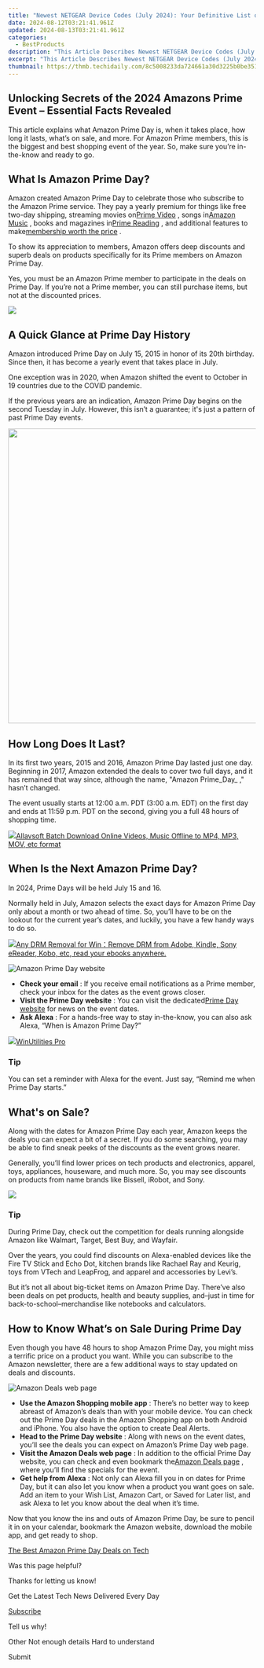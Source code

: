 ```yaml
---
title: "Newest NETGEAR Device Codes (July 2024): Your Definitive List of Factory Credentials"
date: 2024-08-12T03:21:41.961Z
updated: 2024-08-13T03:21:41.961Z
categories:
  - BestProducts
description: "This Article Describes Newest NETGEAR Device Codes (July 2024): Your Definitive List of Factory Credentials"
excerpt: "This Article Describes Newest NETGEAR Device Codes (July 2024): Your Definitive List of Factory Credentials"
thumbnail: https://thmb.techidaily.com/8c5008233da724661a30d3225b0be351e1d277e0e18468f4536db088e3157824.jpg
---
```


## Unlocking Secrets of the 2024 Amazons Prime Event – Essential Facts Revealed
 This article explains what Amazon Prime Day is, when it takes place, how long it lasts, what’s on sale, and more. For Amazon Prime members, this is the biggest and best shopping event of the year. So, make sure you’re in-the-know and ready to go.

## What Is Amazon Prime Day?

 Amazon created Amazon Prime Day to celebrate those who subscribe to the Amazon Prime service. They pay a yearly premium for things like free two-day shipping, streaming movies on[Prime Video](https://www.lifewire.com/amazon-prime-video-4176363) , songs in[Amazon Music](https://www.lifewire.com/amazon-prime-music-unlimited-and-amazon-prime-music-compared-4160098) , books and magazines in[Prime Reading](https://www.lifewire.com/amazon-prime-reading-4160132) , and additional features to make[membership worth the price](https://www.lifewire.com/is-amazon-prime-worth-it-8536157) .

 To show its appreciation to members, Amazon offers deep discounts and superb deals on products specifically for its Prime members on Amazon Prime Day.

 Yes, you must be an Amazon Prime member to participate in the deals on Prime Day. If you’re not a Prime member, you can still purchase items, but not at the discounted prices.

<!-- affiliate ads begin -->
<a href="https://store.nero.com/order/checkout.php?PRODS=42296740&QTY=1&AFFILIATE=108875&CART=1"><img src="https://www.nero.com/nero-com-wAssets/img/banners/2023/biu/Nero_BackItUp_Screen_2.webp" border="0"></a>
<!-- affiliate ads end -->
## A Quick Glance at Prime Day History

 Amazon introduced Prime Day on July 15, 2015 in honor of its 20th birthday. Since then, it has become a yearly event that takes place in July.

 One exception was in 2020, when Amazon shifted the event to October in 19 countries due to the COVID pandemic.  
  
 If the previous years are an indication, Amazon Prime Day begins on the second Tuesday in July. However, this isn’t a guarantee; it's just a pattern of past Prime Day events.

<!-- affiliate ads begin -->
<a href="https://appsumo.8odi.net/c/5597632/2087389/7443" target="_top" id="2087389"><img src="//a.impactradius-go.com/display-ad/7443-2087389" border="0" alt="" width="1200" height="600"/></a><img height="0" width="0" src="https://appsumo.8odi.net/i/5597632/2087389/7443" style="position:absolute;visibility:hidden;" border="0" />
<!-- affiliate ads end -->
## How Long Does It Last?

 In its first two years, 2015 and 2016, Amazon Prime Day lasted just one day. Beginning in 2017, Amazon extended the deals to cover two full days, and it has remained that way since, although the name, "Amazon Prime_Day_ ," hasn’t changed.  
  
 The event usually starts at 12:00 a.m. PDT (3:00 a.m. EDT) on the first day and ends at 11:59 p.m. PDT on the second, giving you a full 48 hours of shopping time.

<!-- affiliate ads begin -->
<a href="https://secure.2checkout.com/order/checkout.php?PRODS=4631056&QTY=1&AFFILIATE=108875&CART=1"><img src="https://secure.avangate.com/images/merchant/997e65474a248252883b485717f7d098/products/buy-windows.png" border="0">Allavsoft Batch Download Online Videos, Music Offline to MP4, MP3, MOV, etc format </a>
<!-- affiliate ads end -->
## When Is the Next Amazon Prime Day?

 In 2024, Prime Days will be held July 15 and 16.

 Normally held in July, Amazon selects the exact days for Amazon Prime Day only about a month or two ahead of time. So, you’ll have to be on the lookout for the current year’s dates, and luckily, you have a few handy ways to do so.

<!-- affiliate ads begin -->
<a href="https://secure.2checkout.com/order/checkout.php?PRODS=4600113&QTY=1&AFFILIATE=108875&CART=1"><img src="https://www.epubor.com/images/drm-removal-feature2.png" border="0">Any DRM Removal for Win：Remove DRM from Adobe, Kindle, Sony eReader, Kobo, etc, read your ebooks anywhere.</a>
<!-- affiliate ads end -->
![Amazon Prime Day website](https://www.lifewire.com/thmb/cgOy-hDm22bSxb7UP2I-HBae-B4=/1500x0/filters:no_upscale():max_bytes(150000):strip_icc():format(webp)/Amazon-Prime-Day-Website-8649007-09004b1bb50a452b8f2425e004b7eeeb.jpeg)

* **Check your email** : If you receive email notifications as a Prime member, check your inbox for the dates as the event grows closer.
* **Visit the Prime Day website** : You can visit the dedicated[Prime Day website](https://www.amazon.com/primeday?tag=lifewire-onsite-prod-20&ascsubtag=8649007%7Cn4c428fad6afd4614a500820e249a31c822%7C) for news on the event dates.
* **Ask Alexa** : For a hands-free way to stay in-the-know, you can also ask Alexa, “When is Amazon Prime Day?”

<!-- affiliate ads begin -->
<a href="https://secure.2checkout.com/order/checkout.php?PRODS=4665597&QTY=1&AFFILIATE=108875&CART=1"><img src="https://www.pcclean.io/wp-content/uploads/2018/03/winutilities-box-130521.png" border="0">WinUtilities Pro</a>
<!-- affiliate ads end -->
### Tip

 You can set a reminder with Alexa for the event. Just say, “Remind me when Prime Day starts.”

## What's on Sale?

 Along with the dates for Amazon Prime Day each year, Amazon keeps the deals you can expect a bit of a secret. If you do some searching, you may be able to find sneak peeks of the discounts as the event grows nearer.

 Generally, you’ll find lower prices on tech products and electronics, apparel, toys, appliances, houseware, and much more. So, you may see discounts on products from name brands like Bissell, iRobot, and Sony.

<!-- affiliate ads begin -->
<a href="https://store.nero.com/order/checkout.php?PRODS=42296985&QTY=1&AFFILIATE=108875&CART=1"><img src="https://secure.avangate.com/images/merchant/9cea886b9f44a3c2df1163730ab64994/products/copy_nero_burning_rom_cart.png" border="0">
</a>
<!-- affiliate ads end -->
### Tip

 During Prime Day, check out the competition for deals running alongside Amazon like Walmart, Target, Best Buy, and Wayfair.

 Over the years, you could find discounts on Alexa-enabled devices like the Fire TV Stick and Echo Dot, kitchen brands like Rachael Ray and Keurig, toys from VTech and LeapFrog, and apparel and accessories by Levi’s.

 But it’s not all about big-ticket items on Amazon Prime Day. There’ve also been deals on pet products, health and beauty supplies, and–just in time for back-to-school–merchandise like notebooks and calculators.

## How to Know What’s on Sale During Prime Day

 Even though you have 48 hours to shop Amazon Prime Day, you might miss a terrific price on a product you want. While you can subscribe to the Amazon newsletter, there are a few additional ways to stay updated on deals and discounts.

![Amazon Deals web page](https://www.lifewire.com/thmb/ERTGrTao-zDmsQskJ4PB92V-XFA=/1500x0/filters:no_upscale():max_bytes(150000):strip_icc():format(webp)/Amazon-Deals-Website-8649007-aa50ccf8802040c683938aac2a330c85.jpeg)

* **Use the Amazon Shopping mobile app** : There’s no better way to keep abreast of Amazon’s deals than with your mobile device. You can check out the Prime Day deals in the Amazon Shopping app on both Android and iPhone. You also have the option to create Deal Alerts.
* **Head to the Prime Day website** : Along with news on the event dates, you’ll see the deals you can expect on Amazon’s Prime Day web page.
* **Visit the Amazon Deals web page** : In addition to the official Prime Day website, you can check and even bookmark the[Amazon Deals page](https://www.amazon.com/deals?tag=lifewire-onsite-prod-20&ascsubtag=8649007%7Cn4c428fad6afd4614a500820e249a31c822%7C) , where you’ll find the specials for the event.
* **Get help from Alexa** : Not only can Alexa fill you in on dates for Prime Day, but it can also let you know when a product you want goes on sale. Add an item to your Wish List, Amazon Cart, or Saved for Later list, and ask Alexa to let you know about the deal when it’s time.

 Now that you know the ins and outs of Amazon Prime Day, be sure to pencil it in on your calendar, bookmark the Amazon website, download the mobile app, and get ready to shop.  

[The Best Amazon Prime Day Deals on Tech](https://www.lifewire.com/best-amazon-prime-day-deals-8623860)

Was this page helpful?

Thanks for letting us know!

 Get the Latest Tech News Delivered Every Day

[Subscribe](https://www.lifewire.com/#)

Tell us why!

 Other  Not enough details  Hard to understand

 Submit

<ins class="adsbygoogle"
     style="display:block"
     data-ad-format="autorelaxed"
     data-ad-client="ca-pub-7571918770474297"
     data-ad-slot="1223367746"></ins>



<ins class="adsbygoogle"
     style="display:block"
     data-ad-client="ca-pub-7571918770474297"
     data-ad-slot="8358498916"
     data-ad-format="auto"
     data-full-width-responsive="true"></ins>



